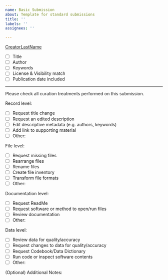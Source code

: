 ```yaml
---
name: Basic Submission
about: Template for standard submissions
title: ''
labels: ''
assignees: ''

---
```


[CreatorLastName](URL)

- [ ] Title
- [ ] Author
- [ ] Keywords
- [ ] License & Visibility match
- [ ] Publication date included
-----------------------------------
Please check all curation treatments performed on this submission. 

Record level:
- [ ] Request title change
- [ ] Request an edited description
- [ ] Edit descriptive metadata (e.g. authors, keywords)
- [ ] Add link to supporting material
- [ ]  Other:

File level:
- [ ] Request missing files
- [ ] Rearrange files
- [ ] Rename files
- [ ] Create file inventory
- [ ] Transform file formats
- [ ] Other:

Documentation level:
- [ ] Request ReadMe
- [ ] Request software or method to open/run files
- [ ] Review documentation
- [ ] Other:

Data level:
- [ ] Review data for quality/accuracy
- [ ] Request changes to data for quality/accuracy
- [ ] Request Codebook/Data Dictionary
- [ ] Run code or inspect software contents
- [ ] Other:

(Optional) Additional Notes:
